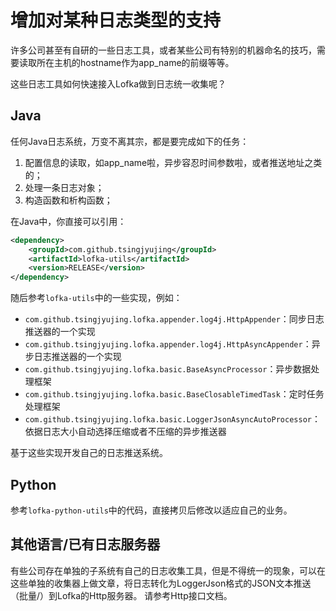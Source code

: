 # 增加对某种日志类型的支持

许多公司甚至有自研的一些日志工具，或者某些公司有特别的机器命名的技巧，需要读取所在主机的hostname作为app_name的前缀等等。

这些日志工具如何快速接入Lofka做到日志统一收集呢？

## Java

任何Java日志系统，万变不离其宗，都是要完成如下的任务：

1. 配置信息的读取，如app_name啦，异步容忍时间参数啦，或者推送地址之类的；
2. 处理一条日志对象；
3. 构造函数和析构函数；

在Java中，你直接可以引用：

```xml
<dependency>
    <groupId>com.github.tsingjyujing</groupId>
    <artifactId>lofka-utils</artifactId>
    <version>RELEASE</version>
</dependency>
```

随后参考`lofka-utils`中的一些实现，例如：
- `com.github.tsingjyujing.lofka.appender.log4j.HttpAppender`：同步日志推送器的一个实现
- `com.github.tsingjyujing.lofka.appender.log4j.HttpAsyncAppender`：异步日志推送器的一个实现
- `com.github.tsingjyujing.lofka.basic.BaseAsyncProcessor`：异步数据处理框架
- `com.github.tsingjyujing.lofka.basic.BaseClosableTimedTask`：定时任务处理框架
- `com.github.tsingjyujing.lofka.basic.LoggerJsonAsyncAutoProcessor`：依据日志大小自动选择压缩或者不压缩的异步推送器

基于这些实现开发自己的日志推送系统。

## Python
参考`lofka-python-utils`中的代码，直接拷贝后修改以适应自己的业务。

## 其他语言/已有日志服务器

有些公司存在单独的子系统有自己的日志收集工具，但是不得统一的现象，可以在这些单独的收集器上做文章，将日志转化为LoggerJson格式的JSON文本推送（批量/）到Lofka的Http服务器。
请参考Http接口文档。
